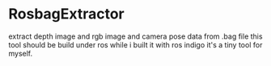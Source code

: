 # RosbagExtractor
extract depth image and rgb image and camera pose data from .bag file
this tool should be build under ros while i built it with ros indigo
it's a tiny tool for myself.
